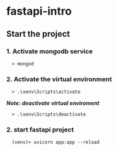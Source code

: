 # fastapi-intro

## Start the project

### 1. Activate mongodb service

```
  > mongod
```

### 2. Activate the virtual environment
```
  > .\venv\Scripts\activate
```
***Note: deactivate virtual enviroment***
```
  > .\venv\Scripts\deactivate
```

### 2. start fastapi project
```
  (venv)> uvicorn app:app --reload
```
